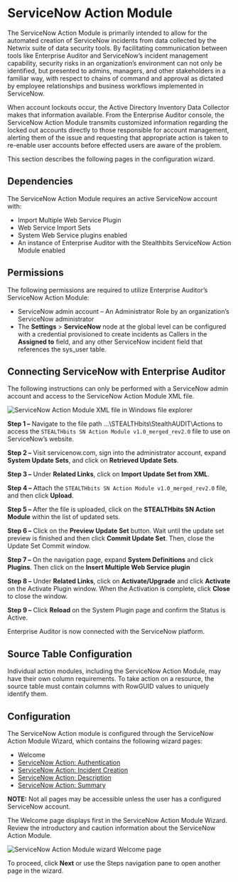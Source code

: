 # ServiceNow Action Module

The ServiceNow Action Module is primarily intended to allow for the automated creation of ServiceNow
incidents from data collected by the Netwrix suite of data security tools. By facilitating
communication between tools like Enterprise Auditor and ServiceNow’s incident management capability,
security risks in an organization’s environment can not only be identified, but presented to admins,
managers, and other stakeholders in a familiar way, with respect to chains of command and approval
as dictated by employee relationships and business workflows implemented in ServiceNow.

When account lockouts occur, the Active Directory Inventory Data Collector makes that information
available. From the Enterprise Auditor console, the ServiceNow Action Module transmits customized
information regarding the locked out accounts directly to those responsible for account management,
alerting them of the issue and requesting that appropriate action is taken to re-enable user
accounts before effected users are aware of the problem.

This section describes the following pages in the configuration wizard.

## Dependencies

The ServiceNow Action Module requires an active ServiceNow account with:

- Import Multiple Web Service Plugin
- Web Service Import Sets
- System Web Service plugins enabled
- An instance of Enterprise Auditor with the Stealthbits ServiceNow Action Module enabled

## Permissions

The following permissions are required to utilize Enterprise Auditor’s ServiceNow Action Module:

- ServiceNow admin account – An Administrator Role by an organization’s ServiceNow administrator
- The **Settings** > **ServiceNow** node at the global level can be configured with a credential
  provisioned to create incidents as Callers in the **Assigned to** field, and any other ServiceNow
  incident field that references the sys_user table.

## Connecting ServiceNow with Enterprise Auditor

The following instructions can only be performed with a ServiceNow admin account and access to the
ServiceNow Action Module XML file.

![ServiceNow Action Module XML file in Windows file explorer](/img/product_docs/accessanalyzer/11.6/accessanalyzer/admin/action/servicenow/actionmodulexmlfile.webp)

**Step 1 –** Navigate to the file path …\STEALTHbits\StealthAUDIT\Actions to access the
`STEALTHbits SN Action Module v1.0_merged_rev2.0` file to use on ServiceNow’s website.

**Step 2 –** Visit servicenow.com, sign into the administrator account, expand **System Update
Sets**, and click on **Retrieved Update Sets**.

**Step 3 –** Under **Related Links**, click on **Import Update Set from XML**.

**Step 4 –** Attach the `STEALTHbits SN Action Module v1.0_merged_rev2.0` file, and then click
**Upload**.

**Step 5 –** After the file is uploaded, click on the **STEALTHbits SN Action Module** within the
list of updated sets.

**Step 6 –** Click on the **Preview Update Set** button. Wait until the update set preview is
finished and then click **Commit Update Set**. Then, close the Update Set Commit window.

**Step 7 –** On the navigation page, expand **System Definitions** and click **Plugins**. Then click
on the **Insert Multiple Web Service plugin**

**Step 8 –** Under **Related Links**, click on **Activate/Upgrade** and click **Activate** on the
Activate Plugin window. When the Activation is complete, click **Close** to close the window.

**Step 9 –** Click **Reload** on the System Plugin page and confirm the Status is Active.

Enterprise Auditor is now connected with the ServiceNow platform.

## Source Table Configuration

Individual action modules, including the ServiceNow Action Module, may have their own column
requirements. To take action on a resource, the source table must contain columns with RowGUID
values to uniquely identify them.

## Configuration

The ServiceNow Action module is configured through the ServiceNow Action Module Wizard, which
contains the following wizard pages:

- Welcome
- [ServiceNow Action: Authentication](/docs/accessanalyzer/11.6/admin/action/servicenow/authentication.md)
- [ServiceNow Action: Incident Creation](/docs/accessanalyzer/11.6/admin/action/servicenow/incidentcreation.md)
- [ServiceNow Action: Description](/docs/accessanalyzer/11.6/admin/action/servicenow/description.md)
- [ServiceNow Action: Summary](/docs/accessanalyzer/11.6/admin/action/servicenow/summary.md)

**NOTE:** Not all pages may be accessible unless the user has a configured ServiceNow account.

The Welcome page displays first in the ServiceNow Action Module Wizard. Review the introductory and
caution information about the ServiceNow Action Module.

![ServiceNow Action Module wizard Welcome page](/img/versioned_docs/activitymonitor_7.1/activitymonitor/install/welcome.webp)

To proceed, click **Next** or use the Steps navigation pane to open another page in the wizard.

